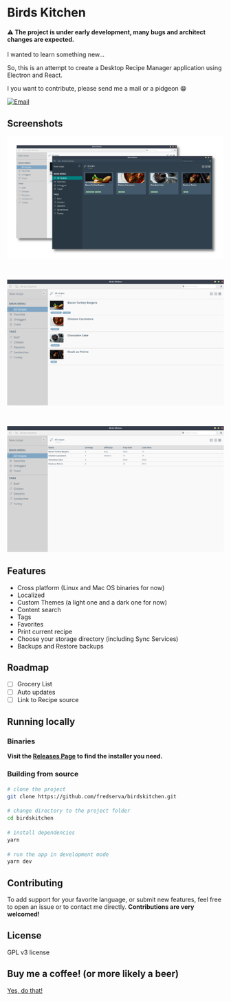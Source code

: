 # Birds Kitchen

#### ⚠️ The project is under early development, many bugs and architect changes are expected.

I wanted to learn something new...

So, this is an attempt to create a Desktop Recipe Manager application using Electron and React.

I you want to contribute, please send me a mail or a pidgeon :grin:

<a href="mailto:contact@tenbirds.online">![Email](http://img.shields.io/static/v1?label=email&message=contact@tenbirds.online&color=e5311a&style=flat-square&link=mailto:contact@tenbirds.online&link=mailto:contact@tenbirds.online)</a>

## Screenshots

<p align="center">
    <img src="screenshots/01.png" alt="Birds Kitchen" title="Birds Kitchen" />
</p>

&nbsp;

<p align="center">
    <img src="screenshots/02.png" alt="Birds Kitchen" title="Birds Kitchen" />
</p>

&nbsp;

<p align="center">
    <img src="screenshots/03.png" alt="Birds Kitchen" title="Birds Kitchen" />
</p>

## Features

- Cross platform (Linux and Mac OS binaries for now)
- Localized
- Custom Themes (a light one and a dark one for now)
- Content search
- Tags
- Favorites
- Print current recipe
- Choose your storage directory (including Sync Services)
- Backups and Restore backups

## Roadmap

- [ ] Grocery List
- [ ] Auto updates
- [ ] Link to Recipe source

## Running locally

### Binaries
**Visit the [Releases Page](https://github.com/fredserva/birdskitchen/releases) to find the installer you need.** 

### Building from source
```bash
# clone the project
git clone https://github.com/fredserva/birdskitchen.git

# change directory to the project folder
cd birdskitchen

# install dependencies
yarn

# run the app in development mode
yarn dev
```

## Contributing

To add support for your favorite language, or submit new features, feel free to open an issue or to contact me directly.
**Contributions are very welcomed!**

## License

GPL v3 license

## Buy me a coffee! (or more likely a beer)

[Yes, do that!](https://paypal.me/fredserva)

